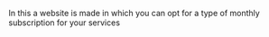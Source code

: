 In this a  website is made in which you can opt for a type of monthly subscription for your services
